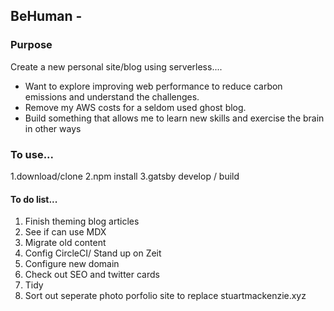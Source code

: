 ## BeHuman -

### Purpose

Create a new personal site/blog using serverless....

- Want to explore improving web performance to reduce carbon emissions and understand the challenges.
- Remove my AWS costs for a seldom used ghost blog.
- Build something that allows me to learn new skills and exercise the brain in other ways

### To use...

1.download/clone
2.npm install
3.gatsby develop / build

#### To do list...

1. Finish theming blog articles
2. See if can use MDX
3. Migrate old content
4. Config CircleCI/ Stand up on Zeit
5. Configure new domain
6. Check out SEO and twitter cards
7. Tidy
8. Sort out seperate photo porfolio site to replace stuartmackenzie.xyz
